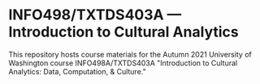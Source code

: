 # INFO498/TXTDS403A — Introduction to Cultural Analytics

This repository hosts course materials for the Autumn 2021 University of Washington course INFO498A/TXTDS403A "Introduction to Cultural Analytics: Data, Computation, & Culture."
